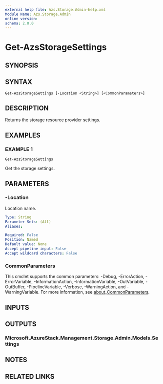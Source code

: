 ```yaml
---
external help file: Azs.Storage.Admin-help.xml
Module Name: Azs.Storage.Admin
online version:
schema: 2.0.0
---
```


# Get-AzsStorageSettings

## SYNOPSIS

## SYNTAX

```
Get-AzsStorageSettings [-Location <String>] [<CommonParameters>]
```

## DESCRIPTION
Returns the storage resource provider settings.

## EXAMPLES

### EXAMPLE 1
```
Get-AzsStorageSettings
```

Get the storage settings.

## PARAMETERS

### -Location
Location name.

```yaml
Type: String
Parameter Sets: (All)
Aliases:

Required: False
Position: Named
Default value: None
Accept pipeline input: False
Accept wildcard characters: False
```

### CommonParameters
This cmdlet supports the common parameters: -Debug, -ErrorAction, -ErrorVariable, -InformationAction, -InformationVariable, -OutVariable, -OutBuffer, -PipelineVariable, -Verbose, -WarningAction, and -WarningVariable. For more information, see [about_CommonParameters](http://go.microsoft.com/fwlink/?LinkID=113216).

## INPUTS

## OUTPUTS

### Microsoft.AzureStack.Management.Storage.Admin.Models.Settings
## NOTES

## RELATED LINKS

